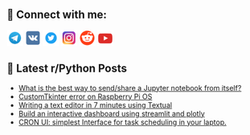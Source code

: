 ## 🔎 Connect with me:
[<img src="https://github.com/bullbesh/bullbesh/blob/main/images/Telegram.png" width="32" height="32" />](https://t.me/bullbesh)
[<img src="https://github.com/bullbesh/bullbesh/blob/main/images/VK.png" width="32" height="32" />](https://vk.com/bullbesh)
[<img src="https://github.com/bullbesh/bullbesh/blob/main/images/Twitter.png" width="32" height="32" />](https://twitter.com/bullbesh1)
[<img src="https://github.com/bullbesh/bullbesh/blob/main/images/Instagram.png" width="32" height="32" />](https://www.instagram.com/bullbesh)
[<img src="https://github.com/bullbesh/bullbesh/blob/main/images/Reddit.png" width="32" height="32" />](https://www.reddit.com/user/bullbesh)
[<img src="https://github.com/bullbesh/bullbesh/blob/main/images/YouTube.png" width="32" height="32" />](https://www.youtube.com/channel/UCtfjRs6uzgq5mfm8S06WTcg)

## 📕 Latest r/Python Posts
<!-- BLOG-POST-LIST:START -->
- [What is the best way to send/share a Jupyter notebook from itself?](https://www.reddit.com/r/Python/comments/1l2aosj/what_is_the_best_way_to_sendshare_a_jupyter/)
- [CustomTkinter error on Raspberry Pi OS](https://www.reddit.com/r/Python/comments/1l29dwa/customtkinter_error_on_raspberry_pi_os/)
- [Writing a text editor in 7 minutes using Textual](https://www.reddit.com/r/Python/comments/1l29alu/writing_a_text_editor_in_7_minutes_using_textual/)
- [Build an interactive dashboard using streamlit and plotly](https://www.reddit.com/r/Python/comments/1l272j9/build_an_interactive_dashboard_using_streamlit/)
- [CRON UI: simplest Interface for task scheduling in your laptop.](https://www.reddit.com/r/Python/comments/1l270y2/cron_ui_simplest_interface_for_task_scheduling_in/)
<!-- BLOG-POST-LIST:END -->
